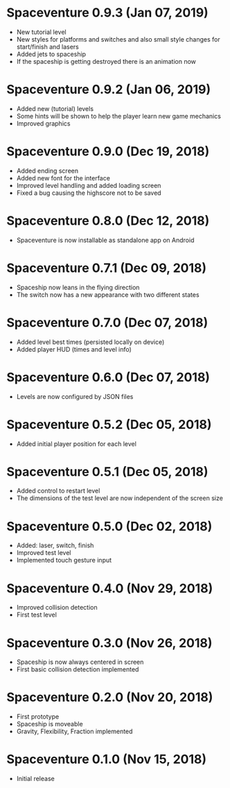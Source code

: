 # Spaceventure 0.9.3 (Jan 07, 2019)
* New tutorial level
* New styles for platforms and switches and also small style changes for start/finish and lasers
* Added jets to spaceship
* If the spaceship is getting destroyed there is an animation now

# Spaceventure 0.9.2 (Jan 06, 2019)
* Added new (tutorial) levels
* Some hints will be shown to help the player learn new game mechanics
* Improved graphics

# Spaceventure 0.9.0 (Dec 19, 2018)
* Added ending screen
* Added new font for the interface
* Improved level handling and added loading screen
* Fixed a bug causing the highscore not to be saved

# Spaceventure 0.8.0 (Dec 12, 2018)
* Spaceventure is now installable as standalone app on Android

# Spaceventure 0.7.1 (Dec 09, 2018)
* Spaceship now leans in the flying direction
* The switch now has a new appearance with two different states

# Spaceventure 0.7.0 (Dec 07, 2018)
* Added level best times (persisted locally on device)
* Added player HUD (times and level info)

# Spaceventure 0.6.0 (Dec 07, 2018)
* Levels are now configured by JSON files

# Spaceventure 0.5.2 (Dec 05, 2018)
* Added initial player position for each level

# Spaceventure 0.5.1 (Dec 05, 2018)
* Added control to restart level
* The dimensions of the test level are now independent of the screen size

# Spaceventure 0.5.0 (Dec 02, 2018)
* Added: laser, switch, finish
* Improved test level
* Implemented touch gesture input

# Spaceventure 0.4.0 (Nov 29, 2018)
* Improved collision detection
* First test level

# Spaceventure 0.3.0 (Nov 26, 2018)
* Spaceship is now always centered in screen
* First basic collision detection implemented

# Spaceventure 0.2.0 (Nov 20, 2018)
* First prototype
* Spaceship is moveable
* Gravity, Flexibility, Fraction implemented

# Spaceventure 0.1.0 (Nov 15, 2018)
* Initial release
